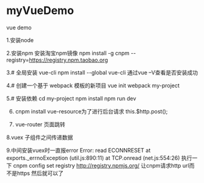 # myVueDemo
vue demo

1.安装node

2.安装npm
安装淘宝npm镜像
npm install -g cnpm --registry=https://registry.npm.taobao.org

3.# 全局安装 vue-cli
npm install --global vue-cli
通过vue –V查看是否安装成功

4.# 创建一个基于 webpack 模板的新项目
vue init webpack my-project

5.# 安装依赖
cd my-project
npm install
npm run dev

6. cnpm install vue-resource为了进行后台请求
this.$http.post();

7. vue-router 
页面跳转

8.vuex
子组件之间传递数据

9.中间安装vuex时一直报error
Error: read ECONNRESET
    at exports._errnoException (util.js:890:11)
    at TCP.onread (net.js:554:26)
执行一下
cnpm config set registry http://registry.npmjs.org/
让cnpm请求http url而不是https
然后就可以了

